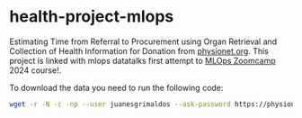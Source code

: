 # health-project-mlops

Estimating Time from Referral to Procurement using Organ Retrieval and Collection of Health Information for Donation from [physionet.org](https://doi.org/10.13026/b1c0-3506).
This project is linked with mlops datatalks first attempt to [MLOps Zoomcamp](https://github.com/DataTalksClub/mlops-zoomcamp) 2024 course!.


To download the data you need to run the following code: 
```bash
wget -r -N -c -np --user juanesgrimaldos --ask-password https://physionet.org/files/orchid/2.0.0/referrals.csv
```

